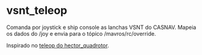 # vsnt_teleop

Comanda por joystick e ship console as lanchas VSNT do CASNAV. Mapeia os dados do /joy e envia para o tópico /mavros/rc/override.

Inspirado no [teleop do hector_quadrotor](https://github.com/tu-darmstadt-ros-pkg/hector_quadrotor/tree/kinetic-devel/hector_quadrotor_teleop).